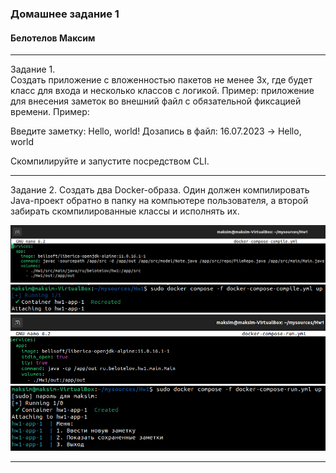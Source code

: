 ### Домашнее задание 1 
#### Белотелов Максим 
______________

Задание 1.    
Создать приложение с вложенностью пакетов не менее 3х, 
где будет класс для входа и несколько классов с логикой. 
Пример: приложение для внесения заметок во внешний файл с 
обязательной фиксацией времени.
Пример:

Введите заметку: Hello, world!
Дозапись в файл: 16.07.2023 -> Hello, world

Скомпилируйте и запустите посредством CLI.
_____________

Задание 2.
Создать два Docker-образа. Один должен компилировать Java-проект
обратно в папку на компьютере пользователя, а второй забирать 
скомпилированные классы и исполнять их.

![img.png](img.png)
![img_2.png](img_2.png)
![img_1.png](img_1.png)
![img_4.png](img_4.png)
________